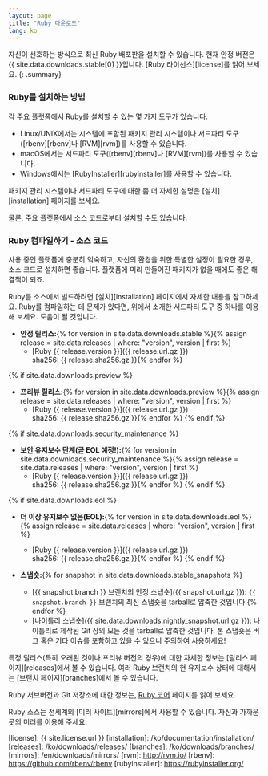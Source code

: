 ```yaml
---
layout: page
title: "Ruby 다운로드"
lang: ko
---
```


자신이 선호하는 방식으로 최신 Ruby 배포판을 설치할 수 있습니다.
현재 안정 버전은 {{ site.data.downloads.stable[0] }}입니다.
[Ruby 라이선스][license]를 읽어 보세요.
{: .summary}

### Ruby를 설치하는 방법

각 주요 플랫폼에서 Ruby를 설치할 수 있는 몇 가지 도구가 있습니다.

* Linux/UNIX에서는 시스템에 포함된 패키지 관리 시스템이나
  서드파티 도구([rbenv][rbenv]나 [RVM][rvm])를 사용할 수 있습니다.
* macOS에서는 서드파티 도구([rbenv][rbenv]나 [RVM][rvm])를 사용할 수 있습니다.
* Windows에서는 [RubyInstaller][rubyinstaller]를 사용할 수 있습니다.

패키지 관리 시스템이나 서드파티 도구에 대한 좀 더 자세한
설명은 [설치][installation] 페이지를 보세요.

물론, 주요 플랫폼에서 소스 코드로부터 설치할 수도 있습니다.

### Ruby 컴파일하기 - 소스 코드

사용 중인 플랫폼에 충분히 익숙하고, 자신의 환경을 위한 특별한 설정이
필요한 경우, 소스 코드로 설치하면 좋습니다.
플랫폼에 미리 만들어진 패키지가 없을 때에도 좋은 해결책이 되죠.

Ruby를 소스에서 빌드하려면 [설치][installation] 페이지에서
자세한 내용을 참고하세요. Ruby를 컴파일하는 데 문제가 있다면,
위에서 소개한 서드파티 도구 중 하나를 이용해 보세요. 도움이 될 것입니다.

* **안정 릴리스:**{% for version in site.data.downloads.stable %}{% assign release = site.data.releases | where: "version", version | first %}
  * [Ruby {{ release.version }}]({{ release.url.gz }})<br>
    sha256: {{ release.sha256.gz }}{% endfor %}

{% if site.data.downloads.preview %}
* **프리뷰 릴리스:**{% for version in site.data.downloads.preview %}{% assign release = site.data.releases | where: "version", version | first %}
  * [Ruby {{ release.version }}]({{ release.url.gz }})<br>
    sha256: {{ release.sha256.gz }}{% endfor %}
{% endif %}

{% if site.data.downloads.security_maintenance %}
* **보안 유지보수 단계(곧 EOL 예정!):**{% for version in site.data.downloads.security_maintenance %}{% assign release = site.data.releases | where: "version", version | first %}
  * [Ruby {{ release.version }}]({{ release.url.gz }})<br>
    sha256: {{ release.sha256.gz }}{% endfor %}
{% endif %}

{% if site.data.downloads.eol %}
* **더 이상 유지보수 없음(EOL):**{% for version in site.data.downloads.eol %}{% assign release = site.data.releases | where: "version", version | first %}
  * [Ruby {{ release.version }}]({{ release.url.gz }})<br>
    sha256: {{ release.sha256.gz }}{% endfor %}
{% endif %}

* **스냅숏:**{% for snapshot in site.data.downloads.stable_snapshots %}
  * [{{ snapshot.branch }} 브랜치의 안정 스냅숏]({{ snapshot.url.gz }}):
    `{{ snapshot.branch }}` 브랜치의 최신 스냅숏을 tarball로 압축한 것입니다.{% endfor %}
  * [나이틀리 스냅숏]({{ site.data.downloads.nightly_snapshot.url.gz }}):
    나이틀리로 제작된 Git 상의 모든 것을 tarball로 압축한 것입니다.
    본 스냅숏은 버그 혹은 기타 이슈를 포함하고 있을 수 있으니 주의하여
    사용하세요!

특정 릴리스(특히 오래된 것이나 프리뷰 버전의 경우)에 대한 자세한 정보는
[릴리스 페이지][releases]에서 볼 수 있습니다.
여러 Ruby 브랜치의 현 유지보수 상태에 대해서는 [브랜치 페이지][branches]에서
볼 수 있습니다.

Ruby 서브버전과 Git 저장소에 대한 정보는, [Ruby 코어](/ko/community/ruby-core/)
페이지를 읽어 보세요.

Ruby 소스는 전세계의 [미러 사이트][mirrors]에서 사용할 수 있습니다.
자신과 가까운 곳의 미러를 이용해 주세요.



[license]: {{ site.license.url }}
[installation]: /ko/documentation/installation/
[releases]: /ko/downloads/releases/
[branches]: /ko/downloads/branches/
[mirrors]: /en/downloads/mirrors/
[rvm]: http://rvm.io/
[rbenv]: https://github.com/rbenv/rbenv
[rubyinstaller]: https://rubyinstaller.org/
